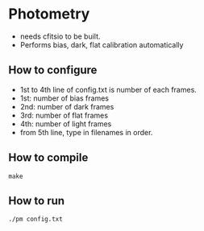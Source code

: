 # Photometry
 * needs cfitsio to be built.
 * Performs bias, dark, flat calibration automatically

## How to configure
 * 1st to 4th line of config.txt is number of each frames.
  * 1st: number of bias frames
  * 2nd: number of dark frames
  * 3rd: number of flat frames
  * 4th: number of light frames
 * from 5th line, type in filenames in order.

## How to compile
```
make
```

## How to run
```
./pm config.txt
```